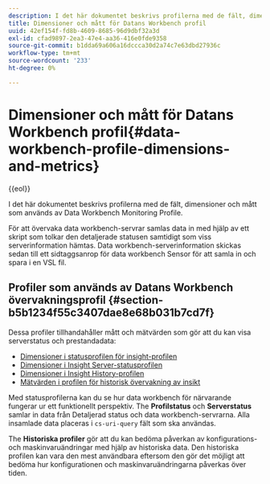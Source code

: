 ```yaml
---
description: I det här dokumentet beskrivs profilerna med de fält, dimensioner och mått som används av Data Workbench Monitoring Profile.
title: Dimensioner och mått för Datans Workbench profil
uuid: 42ef154f-fd8b-4609-8685-96d9dbf32a3d
exl-id: cfad9897-2ea3-47e4-aa36-416e0fde9358
source-git-commit: b1dda69a606a16dccca30d2a74c7e63dbd27936c
workflow-type: tm+mt
source-wordcount: '233'
ht-degree: 0%

---
```


# Dimensioner och mått för Datans Workbench profil{#data-workbench-profile-dimensions-and-metrics}

{{eol}}

I det här dokumentet beskrivs profilerna med de fält, dimensioner och mått som används av Data Workbench Monitoring Profile.

För att övervaka data workbench-servrar samlas data in med hjälp av ett skript som tolkar den detaljerade statusen samtidigt som viss serverinformation hämtas. Data workbench-serverinformation skickas sedan till ett sidtaggsanrop för data workbench Sensor för att samla in och spara i en VSL fil.

## Profiler som används av Datans Workbench övervakningsprofil {#section-b5b1234f55c3407dae8e68b031b7cd7f}

Dessa profiler tillhandahåller mått och mätvärden som gör att du kan visa serverstatus och prestandadata:

* [Dimensioner i statusprofilen för insight-profilen](../../../home/monitoring-installation/monitoring-appendix/monitoring-profile-status.md#concept-d4cd7da41c8a42bab4aea25418264e64)
* [Dimensioner i Insight Server-statusprofilen](../../../home/monitoring-installation/monitoring-appendix/monitoring-servers-profile.md#concept-8cbeb91e99bc42e2b52b22d551423f8a)
* [Dimensioner i Insight History-profilen](../../../home/monitoring-installation/monitoring-appendix/monitoring-historical.md#concept-a42837c9c9274f83ad5bc5a6720f02b0)
* [Mätvärden i profilen för historisk övervakning av insikt](../../../home/monitoring-installation/monitoring-appendix/monitoring-hist-metrics.md#concept-8fece88b1f014637bbc7c8372ee93203)

Med statusprofilerna kan du se hur data workbench för närvarande fungerar ur ett funktionellt perspektiv. The **Profilstatus** och **Serverstatus** samlar in data från Detaljerad status och data workbench-servrarna. Alla insamlade data placeras i `cs-uri-query` fält som ska användas.

The **Historiska profiler** gör att du kan bedöma påverkan av konfigurations- och maskinvaruändringar med hjälp av historiska data. Den historiska profilen kan vara den mest användbara eftersom den gör det möjligt att bedöma hur konfigurationen och maskinvaruändringarna påverkas över tiden.
